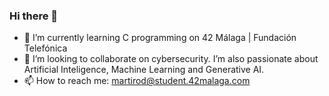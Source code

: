 ### Hi there 👋

- 🌱 I’m currently learning C programming on 42 Málaga | Fundación Telefónica
- 👯 I’m looking to collaborate on cybersecurity. I’m also passionate about Artificial Inteligence, Machine Learning and Generative AI.
- 📫 How to reach me: martirod@student.42malaga.com
